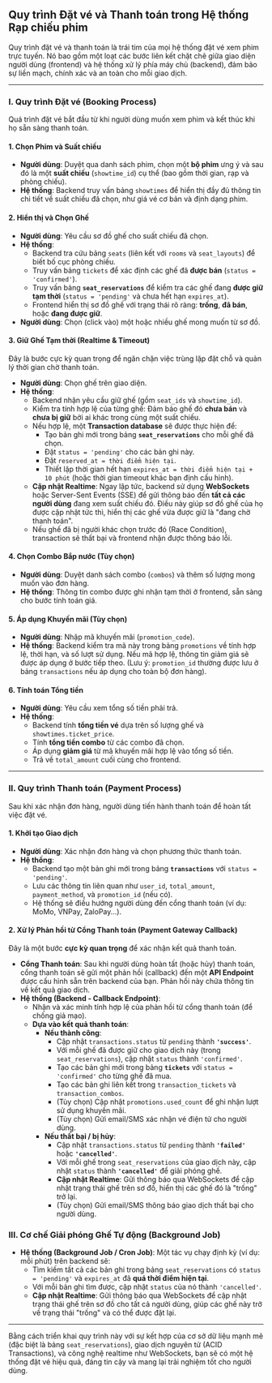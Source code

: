 ## Quy trình Đặt vé và Thanh toán trong Hệ thống Rạp chiếu phim

Quy trình đặt vé và thanh toán là trái tim của mọi hệ thống đặt vé xem phim trực tuyến. Nó bao gồm một loạt các bước liên kết chặt chẽ giữa giao diện người dùng (frontend) và hệ thống xử lý phía máy chủ (backend), đảm bảo sự liền mạch, chính xác và an toàn cho mỗi giao dịch.

---

### I. Quy trình Đặt vé (Booking Process)

Quá trình đặt vé bắt đầu từ khi người dùng muốn xem phim và kết thúc khi họ sẵn sàng thanh toán.

#### 1. Chọn Phim và Suất chiếu

* **Người dùng**: Duyệt qua danh sách phim, chọn một **bộ phim** ưng ý và sau đó là một **suất chiếu** (`showtime_id`) cụ thể (bao gồm thời gian, rạp và phòng chiếu).
* **Hệ thống**: Backend truy vấn bảng `showtimes` để hiển thị đầy đủ thông tin chi tiết về suất chiếu đã chọn, như giá vé cơ bản và định dạng phim.

#### 2. Hiển thị và Chọn Ghế

* **Người dùng**: Yêu cầu sơ đồ ghế cho suất chiếu đã chọn.
* **Hệ thống**:
    * Backend tra cứu bảng `seats` (liên kết với `rooms` và `seat_layouts`) để biết bố cục phòng chiếu.
    * Truy vấn bảng `tickets` để xác định các ghế đã **được bán** (`status = 'confirmed'`).
    * Truy vấn bảng **`seat_reservations`** để kiểm tra các ghế đang **được giữ tạm thời** (`status = 'pending'` và chưa hết hạn `expires_at`).
    * Frontend hiển thị sơ đồ ghế với trạng thái rõ ràng: **trống**, **đã bán**, hoặc **đang được giữ**.
* **Người dùng**: Chọn (click vào) một hoặc nhiều ghế mong muốn từ sơ đồ.

#### 3. Giữ Ghế Tạm thời (Realtime & Timeout)

Đây là bước cực kỳ quan trọng để ngăn chặn việc trùng lặp đặt chỗ và quản lý thời gian chờ thanh toán.

* **Người dùng**: Chọn ghế trên giao diện.
* **Hệ thống**:
    * Backend nhận yêu cầu giữ ghế (gồm `seat_ids` và `showtime_id`).
    * Kiểm tra tính hợp lệ của từng ghế: Đảm bảo ghế đó **chưa bán** và **chưa bị giữ** bởi ai khác trong cùng một suất chiếu.
    * Nếu hợp lệ, một **Transaction database** sẽ được thực hiện để:
        * Tạo bản ghi mới trong bảng **`seat_reservations`** cho mỗi ghế đã chọn.
        * Đặt `status = 'pending'` cho các bản ghi này.
        * Đặt `reserved_at = thời điểm hiện tại`.
        * Thiết lập thời gian hết hạn `expires_at = thời điểm hiện tại + 10 phút` (hoặc thời gian timeout khác bạn định cấu hình).
    * **Cập nhật Realtime**: Ngay lập tức, backend sử dụng **WebSockets** hoặc Server-Sent Events (SSE) để gửi thông báo đến **tất cả các người dùng** đang xem suất chiếu đó. Điều này giúp sơ đồ ghế của họ được cập nhật tức thì, hiển thị các ghế vừa được giữ là "đang chờ thanh toán".
    * Nếu ghế đã bị người khác chọn trước đó (Race Condition), transaction sẽ thất bại và frontend nhận được thông báo lỗi.

#### 4. Chọn Combo Bắp nước (Tùy chọn)

* **Người dùng**: Duyệt danh sách combo (`combos`) và thêm số lượng mong muốn vào đơn hàng.
* **Hệ thống**: Thông tin combo được ghi nhận tạm thời ở frontend, sẵn sàng cho bước tính toán giá.

#### 5. Áp dụng Khuyến mãi (Tùy chọn)

* **Người dùng**: Nhập mã khuyến mãi (`promotion_code`).
* **Hệ thống**: Backend kiểm tra mã này trong bảng `promotions` về tính hợp lệ, thời hạn, và số lượt sử dụng. Nếu mã hợp lệ, thông tin giảm giá sẽ được áp dụng ở bước tiếp theo. (Lưu ý: `promotion_id` thường được lưu ở bảng `transactions` nếu áp dụng cho toàn bộ đơn hàng).

#### 6. Tính toán Tổng tiền

* **Người dùng**: Yêu cầu xem tổng số tiền phải trả.
* **Hệ thống**:
    * Backend tính **tổng tiền vé** dựa trên số lượng ghế và `showtimes.ticket_price`.
    * Tính **tổng tiền combo** từ các combo đã chọn.
    * Áp dụng **giảm giá** từ mã khuyến mãi hợp lệ vào tổng số tiền.
    * Trả về `total_amount` cuối cùng cho frontend.

---

### II. Quy trình Thanh toán (Payment Process)

Sau khi xác nhận đơn hàng, người dùng tiến hành thanh toán để hoàn tất việc đặt vé.

#### 1. Khởi tạo Giao dịch

* **Người dùng**: Xác nhận đơn hàng và chọn phương thức thanh toán.
* **Hệ thống**:
    * Backend tạo một bản ghi mới trong bảng **`transactions`** với `status = 'pending'`.
    * Lưu các thông tin liên quan như `user_id`, `total_amount`, `payment_method`, và `promotion_id` (nếu có).
    * Hệ thống sẽ điều hướng người dùng đến cổng thanh toán (ví dụ: MoMo, VNPay, ZaloPay...).

#### 2. Xử lý Phản hồi từ Cổng Thanh toán (Payment Gateway Callback)

Đây là một bước **cực kỳ quan trọng** để xác nhận kết quả thanh toán.

* **Cổng Thanh toán**: Sau khi người dùng hoàn tất (hoặc hủy) thanh toán, cổng thanh toán sẽ gửi một phản hồi (callback) đến một **API Endpoint** được cấu hình sẵn trên backend của bạn. Phản hồi này chứa thông tin về kết quả giao dịch.
* **Hệ thống (Backend - Callback Endpoint)**:
    * Nhận và xác minh tính hợp lệ của phản hồi từ cổng thanh toán (để chống giả mạo).
    * **Dựa vào kết quả thanh toán**:
        * **Nếu thành công**:
            * Cập nhật `transactions.status` từ `pending` thành **`'success'`**.
            * Với mỗi ghế đã được giữ cho giao dịch này (trong `seat_reservations`), cập nhật `status` thành `'confirmed'`.
            * Tạo các bản ghi mới trong bảng **`tickets`** với `status = 'confirmed'` cho từng ghế đã mua.
            * Tạo các bản ghi liên kết trong `transaction_tickets` và `transaction_combos`.
            * (Tùy chọn) Cập nhật `promotions.used_count` để ghi nhận lượt sử dụng khuyến mãi.
            * (Tùy chọn) Gửi email/SMS xác nhận vé điện tử cho người dùng.
        * **Nếu thất bại / bị hủy**:
            * Cập nhật `transactions.status` từ `pending` thành **`'failed'`** hoặc **`'cancelled'`**.
            * Với mỗi ghế trong `seat_reservations` của giao dịch này, cập nhật `status` thành **`'cancelled'`** để giải phóng ghế.
            * **Cập nhật Realtime**: Gửi thông báo qua WebSockets để cập nhật trạng thái ghế trên sơ đồ, hiển thị các ghế đó là "trống" trở lại.
            * (Tùy chọn) Gửi email/SMS thông báo giao dịch thất bại cho người dùng.

### III. Cơ chế Giải phóng Ghế Tự động (Background Job)

* **Hệ thống (Background Job / Cron Job)**: Một tác vụ chạy định kỳ (ví dụ: mỗi phút) trên backend sẽ:
    * Tìm kiếm tất cả các bản ghi trong bảng `seat_reservations` có `status = 'pending'` và `expires_at` đã **quá thời điểm hiện tại**.
    * Với mỗi bản ghi tìm được, cập nhật `status` của nó thành `'cancelled'`.
    * **Cập nhật Realtime**: Gửi thông báo qua WebSockets để cập nhật trạng thái ghế trên sơ đồ cho tất cả người dùng, giúp các ghế này trở về trạng thái "trống" và có thể được đặt lại.

---

Bằng cách triển khai quy trình này với sự kết hợp của cơ sở dữ liệu mạnh mẽ (đặc biệt là bảng `seat_reservations`), giao dịch nguyên tử (ACID Transactions), và công nghệ realtime như WebSockets, bạn sẽ có một hệ thống đặt vé hiệu quả, đáng tin cậy và mang lại trải nghiệm tốt cho người dùng.